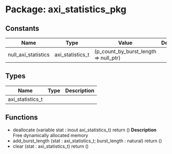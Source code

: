 # Package: axi_statistics_pkg

## Constants

| Name                | Type             | Value                                  | Description |
| ------------------- | ---------------- | -------------------------------------- | ----------- |
| null_axi_statistics | axi_statistics_t |  (p_count_by_burst_length => null_ptr) |             |
## Types

| Name             | Type | Description |
| ---------------- | ---- | ----------- |
| axi_statistics_t |      |             |
## Functions
- deallocate <font id="function_arguments">(variable stat : inout axi_statistics_t) </font> <font id="function_return">return ()</font>
**Description**
Free dynamically allocated memory
- add_burst_length <font id="function_arguments">(stat : axi_statistics_t; burst_length : natural) </font> <font id="function_return">return ()</font>
- clear <font id="function_arguments">(stat : axi_statistics_t) </font> <font id="function_return">return ()</font>
